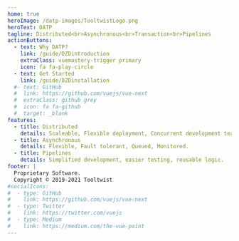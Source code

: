 ```yaml
---
home: true
heroImage: /datp-images/TooltwistLogo.png
heroText: DATP
tagline: Distributed<br>Asynchronous<br>Transaction<br>Pipelines
actionButtons:
  - text: Why DATP?
    link: /guide/DZDintroduction
    extraClass: vuemastery-trigger primary
    icon: fa fa-play-circle
  - text: Get Started
    link: /guide/DZDinstallation
  #- text: GitHub
  #  link: https://github.com/vuejs/vue-next
  #  extraClass: github grey
  #  icon: fa fa-github
  #  target: _blank
features:
  - title: Distributed
    details: Scaleable, Flexible deployment, Concurrent development teams working independantly.
  - title: Asynchronous
    details: Flexible, Fault tolerant, Queued, Monitored.
  - title: Pipelines
    details: Simplified development, easier testing, reusable logic.
footer: |
  Proprietary Software.
  Copyright © 2019-2021 Tooltwist
#socialIcons:
#  - type: GitHub
#    link: https://github.com/vuejs/vue-next
#  - type: Twitter
#    link: https://twitter.com/vuejs
#  - type: Medium
#    link: https://medium.com/the-vue-point
---
```


<!--
<common-vuemastery-video-modal/>
-->
